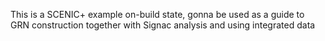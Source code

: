 This is a SCENIC+ example on-build state, gonna be used as a guide to GRN construction together with Signac analysis and using integrated data

